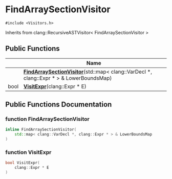 # FindArraySectionVisitor






`#include <Visitors.h>`

Inherits from clang::RecursiveASTVisitor< FindArraySectionVisitor >

## Public Functions

|                | Name           |
| -------------- | -------------- |
| | **[FindArraySectionVisitor](Classes/classFindArraySectionVisitor.md#function-findarraysectionvisitor)**(std::map< clang::VarDecl *, clang::Expr * > & LowerBoundsMap) |
| bool | **[VisitExpr](Classes/classFindArraySectionVisitor.md#function-visitexpr)**(clang::Expr * E) |

## Public Functions Documentation

### function FindArraySectionVisitor

```cpp
inline FindArraySectionVisitor(
    std::map< clang::VarDecl *, clang::Expr * > & LowerBoundsMap
)
```


### function VisitExpr

```cpp
bool VisitExpr(
    clang::Expr * E
)
```


